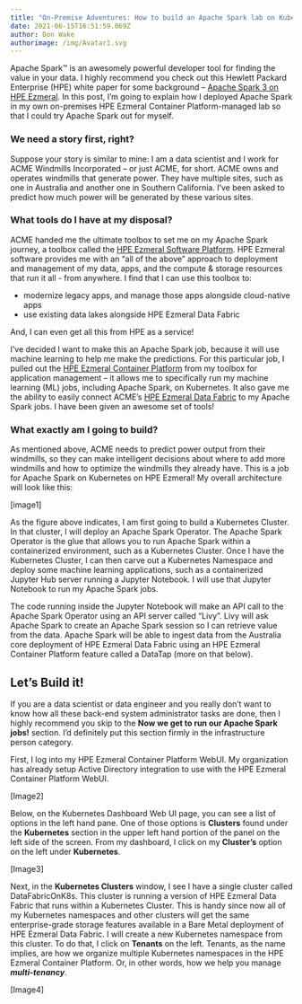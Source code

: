 ```yaml
---
title: "On-Premise Adventures: How to build an Apache Spark lab on Kubernetes"
date: 2021-06-15T16:51:59.069Z
author: Don Wake
authorimage: /img/Avatar1.svg
---
```

Apache Spark™ is an awesomely powerful developer tool for finding the value in your data.  I highly recommend you check out this Hewlett Packard Enterprise (HPE) white paper for some background – [Apache Spark 3 on HPE Ezmeral](https://www.hpe.com/psnow/doc/a50004177enw). In this post, I’m going to explain how I deployed Apache Spark in my own on-premises HPE Ezmeral Container Platform-managed lab so that I could try Apache Spark out for myself. 

### We need a story first, right?

Suppose your story is similar to mine: I am a data scientist and I work for ACME Windmills Incorporated – or just ACME, for short.  ACME owns and operates windmills that generate power. They have multiple sites, such as one in Australia and another one in Southern California. I’ve been asked to predict how much power will be generated by these various sites.  

### What tools do I have at my disposal?

ACME handed me the ultimate toolbox to set me on my Apache Spark journey, a toolbox called the [HPE Ezmeral Software Platform](https://www.hpe.com/us/en/ezmeral.html). HPE Ezmeral software provides me with an “all of the above” approach to deployment and management of my data, apps, and the compute & storage resources that run it all - from anywhere. I find that I can use this toolbox to:

* modernize legacy apps, and manage those apps alongside cloud-native apps
* use existing data lakes alongside HPE Ezmeral Data Fabric 

And, I can even get all this from HPE as a service!

I’ve decided I want to make this an Apache Spark job, because it will use machine learning to help me make the predictions. For this particular job, I pulled out the [HPE Ezmeral Container Platform](http://www.hpe.com/containerplatform) from my toolbox for application management – it allows me to specifically run my machine learning (ML) jobs, including Apache Spark, on Kubernetes. It also gave me the ability to easily connect ACME’s [HPE Ezmeral Data Fabric](https://assets.ext.hpe.com/is/content/hpedam/a00110846enw) to my Apache Spark jobs. I have been given an awesome set of tools!

### What exactly am I going to build?

As mentioned above, ACME needs to predict power output from their windmills, so they can make intelligent decisions about where to add more windmills and how to optimize the windmills they already have. This is a job for Apache Spark on Kubernetes on HPE Ezmeral! My overall architecture will look like this:

\[image1]

As the figure above indicates, I am first going to build a Kubernetes Cluster. In that cluster, I will deploy an Apache Spark Operator. The Apache Spark Operator is the glue that allows you to run Apache Spark within a containerized environment, such as a Kubernetes Cluster. Once I have the Kubernetes Cluster, I can then carve out a Kubernetes Namespace and deploy some machine learning applications, such as a containerized Jupyter Hub server running a Jupyter Notebook. I will use that Jupyter Notebook to run my Apache Spark jobs.

The code running inside the Jupyter Notebook will make an API call to the Apache Spark Operator using an API server called “Livy”. Livy will ask Apache Spark to create an Apache Spark session so I can retrieve value from the data. Apache Spark will be able to ingest data from the Australia core deployment of HPE Ezmeral Data Fabric using an HPE Ezmeral Container Platform feature called a DataTap (more on that below).

## Let’s Build it!

If you are a data scientist or data engineer and you really don’t want to know how all these back-end system administrator tasks are done, then I highly recommend you skip to the **Now we get to run our Apache Spark jobs!** section. I’d definitely put this section firmly in the infrastructure person category.

First, I log into my HPE Ezmeral Container Platform WebUI. My organization has already setup Active Directory integration to use with the HPE Ezmeral Container Platform WebUI.

\[Image2]

Below, on the Kubernetes Dashboard Web UI page, you can see a list of options in the left hand pane.  One of those options is **Clusters** found under the **Kubernetes** section in the upper left hand portion of the panel on the left side of the screen. From my dashboard, I click on my **Cluster’s** option on the left under **Kubernetes**.

\[Image3]

Next, in the **Kubernetes Clusters** window, I see I have a single cluster called DataFabricOnK8s.  This cluster is running a version of HPE Ezmeral Data Fabric that runs within a Kubernetes Cluster. This is handy since now all of my Kubernetes namespaces and other clusters will get the same enterprise-grade storage features available in a Bare Metal deployment of HPE Ezmeral Data Fabric. I will create a new Kubernetes namespace from this cluster. To do that, I click on **Tenants** on the left. Tenants, as the name implies, are how we organize multiple Kubernetes namespaces in the HPE Ezmeral Container Platform. Or, in other words, how we help you manage ***multi-tenancy***.

\[Image4]